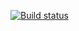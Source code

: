 [![Build status](https://ci.appveyor.com/api/projects/status/i4atc5i299le03ot?svg=true)](https://ci.appveyor.com/project/davmarat/env)